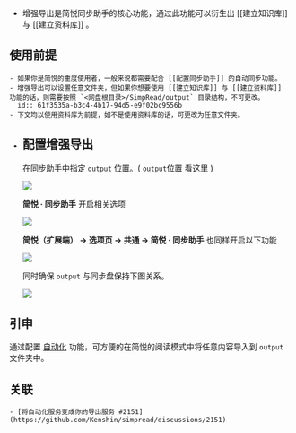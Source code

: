 - 增强导出是简悦同步助手的核心功能，通过此功能可以衍生出 [[建立知识库]] 与 [[建立资料库]] 。
## 使用前提
	- 如果你是简悦的重度使用者，一般来说都需要配合 [[配置同步助手]] 的自动同步功能。
	- 增强导出可以设置任意文件夹，但如果你想要使用 [[建立知识库]] 与 [[建立资料库]] 功能的话，则需要按照 `<网盘根目录>/SimpRead/output` 目录结构，不可更改。 
	  id:: 61f3535a-b3c4-4b17-94d5-e9f02bc9556b
	- 下文均以使用资料库为前提，如不是使用资料库的话，可更改为任意文件夹。
- ## 配置增强导出
  
  在同步助手中指定 `output` 位置。( `output`位置 [看这里](61f3535a-b3c4-4b17-94d5-e9f02bc9556b) )
  
  ![](https://user-images.githubusercontent.com/81074/138262208-1e3c4ce6-ae48-42b0-996a-1afc057a4bab.png#crop=0&crop=0&crop=1&crop=1&id=BZD9r&originHeight=501&originWidth=1172&originalType=binary&ratio=1&rotation=0&showTitle=false&status=done&style=none&title=)
  
  **简悦 · 同步助手** 开启相关选项
  
  ![](https://user-images.githubusercontent.com/81074/138263177-2d0743c7-9a90-475b-bf18-aa396dbcd2b4.png#crop=0&crop=0&crop=1&crop=1&id=quv0m&originHeight=752&originWidth=736&originalType=binary&ratio=1&rotation=0&showTitle=false&status=done&style=none&title=)
  
  **简悦（扩展端） → 选项页 → 共通 → 简悦 · 同步助手** 也同样开启以下功能
  
  ![](https://user-images.githubusercontent.com/81074/138262893-11f18619-e4d7-4716-a84b-f73ca709ea12.png#crop=0&crop=0&crop=1&crop=1&id=ugxSj&originHeight=626&originWidth=1750&originalType=binary&ratio=1&rotation=0&showTitle=false&status=done&style=none&title=)
  
  同时确保 `output` 与同步盘保持下图关系。
  
  ![](https://user-images.githubusercontent.com/81074/138262363-cb835447-4c9d-47dd-a98d-37d146e5af6d.png#crop=0&crop=0&crop=1&crop=1&id=hEp3B&originHeight=343&originWidth=563&originalType=binary&ratio=1&rotation=0&showTitle=false&status=done&style=none&title=)
## 引申

通过配置 [自动化](http://ksria.com/simpread/docs/#/%E8%87%AA%E5%8A%A8%E5%8C%96) 功能，可方便的在简悦的阅读模式中将任意内容导入到 `output` 文件夹中。
## 关联
	- [将自动化服务变成你的导出服务 #2151](https://github.com/Kenshin/simpread/discussions/2151)